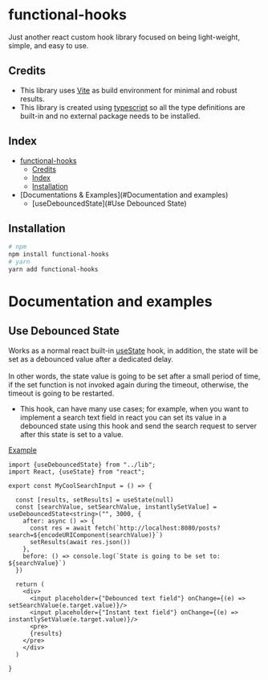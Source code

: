 # functional-hooks

Just another react custom hook library focused on being light-weight, simple, and easy to use.

## Credits

- This library uses [Vite](https://vitejs.dev/) as build environment for minimal and robust results.
  <be>
- This library is created using [typescript](https://www.typescriptlang.org/) so all the type definitions are built-in
  and no external package needs to be installed.

## Index

- [functional-hooks](#functional-hooks)
  - [Credits](#credits)
  - [Index](#index)
  - [Installation](#installation)
- [Documentations & Examples](#Documentation and examples)
  - [useDebouncedState](#Use Debounced State)

## Installation

```sh
# npm
npm install functional-hooks
# yarn
yarn add functional-hooks
```

# Documentation and examples

## Use Debounced State

Works as a normal react built-in [useState](https://reactjs.org/docs/hooks-state.html) hook, in addition, the state will
be set as a debounced value after a dedicated delay.<br><br>
In other words, the state value is going to be set after a small period of time, if the set function is not invoked
again during the timeout, otherwise, the timeout is going to be restarted.
<br>

- This hook, can have many use cases; for example, when you want to implement a search text field in react you can set
  its value in a debounced state using this hook and send the search request to server after this state is set to a
  value.

[Example](examples/useDebouncedState.example.tsx)

```tsx
import {useDebouncedState} from "../lib";
import React, {useState} from "react";

export const MyCoolSearchInput = () => {
    
  const [results, setResults] = useState(null)
  const [searchValue, setSearchValue, instantlySetValue] = useDebouncedState<string>("", 3000, {
    after: async () => {
      const res = await fetch(`http://localhost:8080/posts?search=${encodeURIComponent(searchValue)}`)
      setResults(await res.json())
    },
    before: () => console.log(`State is going to be set to: ${searchValue}`)
  })

  return (
    <div>
      <input placeholder={"Debounced text field"} onChange={(e) => setSearchValue(e.target.value)}/>
      <input placeholder={"Instant text field"} onChange={(e) => instantlySetValue(e.target.value)}/>
      <pre>
      {results}
    </pre>
    </div>
  )

}

```
